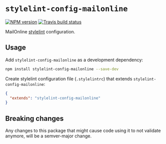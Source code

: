 # `stylelint-config-mailonline`

[![NPM version](http://img.shields.io/npm/v/stylelint-config-mailonline.svg?style=flat-square)](https://www.npmjs.org/package/stylelint-config-mailonline)
[![Travis build status](http://img.shields.io/travis/MailOnline/stylelint-config-mailonline/master.svg?style=flat-square)](https://travis-ci.org/MailOnline/stylelint-config-mailonline)

MailOnline [stylelint](http://stylelint.io/) configuration.

## Usage

Add `stylelint-config-mailonline` as a development dependency:

```bash
npm install stylelint-config-mailonline --save-dev
```

Create stylelint configuration file (`.stylelintrc`) that extends `stylelint-config-mailonline`:

```json
{
  "extends": "stylelint-config-mailonline"
}
```

## Breaking changes

Any changes to this package that might cause code using it to not validate anymore, will be a semver-major change.

